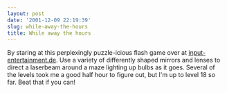 ```yaml
---
layout: post
date: '2001-12-09 22:19:39'
slug: while-away-the-hours
title: While away the hours
---
```


By staring at this perplexingly puzzle-icious flash game over at [input-entertainment.de](http://input-entertainment.de/laser/). Use a variety of differently shaped mirrors and lenses to direct a laserbeam around a maze lighting up bulbs as it goes. Several of the levels took me a good half hour to figure out, but I'm up to level 18 so far. Beat that if you can!